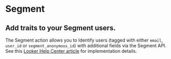 # Segment
## Add traits to your Segment users.

The Segment action allows you to Identify users (tagged with either `email`, `user_id` or `segment_anonymous_id`) with additional fields via the Segment API. See this [Looker Help Center article](https://help.looker.com/hc/en-us/articles/360023736413) for implementation details.
